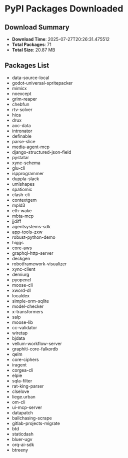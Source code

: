 # PyPI Packages Downloaded

## Download Summary
- **Download Time**: 2025-07-27T20:26:31.475512
- **Total Packages**: 71
- **Total Size**: 20.87 MB

## Packages List
- data-source-local
- godot-universal-spritepacker
- mimicx
- noexcept
- grim-reaper
- chebfun
- rtv-solver
- hica
- drux
- aoc-data
- intronator
- definable
- parse-slice
- media-agent-mcp
- django-structured-json-field
- pystatar
- xync-schema
- glu-cli
- ispprogrammer
- duppla-slack
- umlshapes
- spatiomic
- clash-cli
- contextgem
- mpld3
- eth-wake
- mbta-mcp
- jjdiff
- agentsystems-sdk
- app-tools-zxw
- robust-python-demo
- higgs
- core-aws
- graphql-http-server
- deckgen
- robotframework-visualizer
- xync-client
- demiurg
- pyopencl
- moose-cli
- xword-dl
- localdex
- simple-orm-sqlite
- model-checker
- x-transformers
- salp
- moose-lib
- cc-validator
- wiretap
- bjdata
- vellum-workflow-server
- graphiti-core-falkordb
- qelm
- core-ciphers
- iragent
- corgea-cli
- elpie
- sqla-filter
- rat-king-parser
- clselove
- liege.urban
- om-cli
- ui-mcp-server
- datapatch
- ballchasing-scrape
- gitlab-projects-migrate
- btd
- staticdash
- bluer-ugv
- orq-ai-sdk
- btreeny
